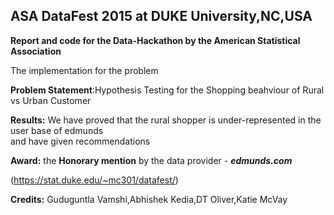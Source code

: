 ## ASA DataFest 2015 at DUKE University,NC,USA

**Report and code for the Data-Hackathon by the American Statistical Association**

The implementation for the problem 

**Problem Statement**:Hypothesis Testing for the Shopping beahviour of Rural vs Urban Customer

**Results:** We have proved that the rural shopper is under-represented in the user base of edmunds  
and have given recommendations

**Award:** the **Honorary mention** by the data provider - ***edmunds.com***

(https://stat.duke.edu/~mc301/datafest/)

**Credits:** Guduguntla Vamshi,Abhishek Kedia,DT Oliver,Katie McVay
